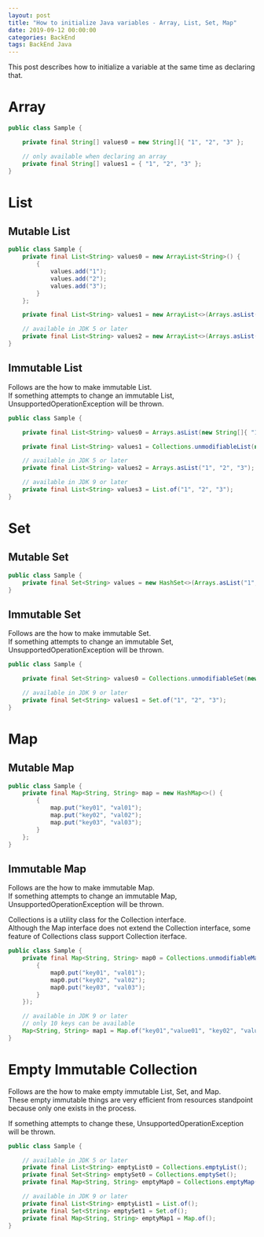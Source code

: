 ```yaml
---
layout: post
title: "How to initialize Java variables - Array, List, Set, Map"
date: 2019-09-12 00:00:00
categories: BackEnd
tags: BackEnd Java
---
```


This post describes how to initialize a variable at the same time as declaring that.  

<!--more-->

# Array

~~~java
public class Sample {

    private final String[] values0 = new String[]{ "1", "2", "3" };

    // only available when declaring an array
    private final String[] values1 = { "1", "2", "3" };
}
~~~

# List

## Mutable List

~~~java
public class Sample {
    private final List<String> values0 = new ArrayList<String>() {
        {
            values.add("1");
            values.add("2");
            values.add("3");
        }
    };

    private final List<String> values1 = new ArrayList<>(Arrays.asList(new String[]{ "1", "2", "3" }));

    // available in JDK 5 or later
    private final List<String> values2 = new ArrayList<>(Arrays.asList("1", "2", "3"));
}
~~~

## Immutable List

Follows are the how to make immutable List.  
If something attempts to change an immutable List, UnsupportedOperationException will be thrown.  

~~~java
public class Sample {

    private final List<String> values0 = Arrays.asList(new String[]{ "1", "2", "3" });

    private final List<String> values1 = Collections.unmodifiableList(new ArrayList<>(values0));

    // available in JDK 5 or later
    private final List<String> values2 = Arrays.asList("1", "2", "3");

    // available in JDK 9 or later
    private final List<String> values3 = List.of("1", "2", "3");
}
~~~

# Set

## Mutable Set

~~~java
public class Sample {
    private final Set<String> values = new HashSet<>(Arrays.asList("1", "2", "3"));
}
~~~

## Immutable Set

Follows are the how to make immutable Set.  
If something attempts to change an immutable Set, UnsupportedOperationException will be thrown.  


~~~java
public class Sample {

    private final Set<String> values0 = Collections.unmodifiableSet(new HashSet<>(Arrays.asList("1", "2", "3")));

    // available in JDK 9 or later
    private final Set<String> values1 = Set.of("1", "2", "3");
}
~~~

# Map

## Mutable Map

~~~java
public class Sample {
    private final Map<String, String> map = new HashMap<>() {
        {
            map.put("key01", "val01");
            map.put("key02", "val02");
            map.put("key03", "val03");
        }
    };
}
~~~

## Immutable Map

Follows are the how to make immutable Map.  
If something attempts to change an immutable Map, UnsupportedOperationException will be thrown.  

Collections is a utility class for the Collection interface.  
Although the Map interface does not extend the Collection interface, some feature of Collections class support Collection iterface.  

~~~java
public class Sample {
    private final Map<String, String> map0 = Collections.unmodifiableMap(new HashMap<>() {
        {
            map0.put("key01", "val01");
            map0.put("key02", "val02");
            map0.put("key03", "val03");
        }
    });

    // available in JDK 9 or later
    // only 10 keys can be available
    Map<String, String> map1 = Map.of("key01","value01", "key02", "value02");
}
~~~


# Empty Immutable Collection

Follows are the how to make empty immutable List, Set, and Map.  
These empty immutable things are very efficient from resources standpoint because only one exists in the process.  

If something attempts to change these, UnsupportedOperationException will be thrown.  

~~~java
public class Sample {

    // available in JDK 5 or later
    private final List<String> emptyList0 = Collections.emptyList();
    private final Set<String> emptySet0 = Collections.emptySet();
    private final Map<String, String> emptyMap0 = Collections.emptyMap();

    // available in JDK 9 or later
    private final List<String> emptyList1 = List.of();
    private final Set<String> emptySet1 = Set.of();
    private final Map<String, String> emptyMap1 = Map.of();
}
~~~







